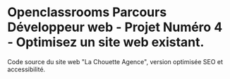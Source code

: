 # Openclassrooms Parcours Développeur web - Projet Numéro 4 - Optimisez un site web existant.

Code source du site web "La Chouette Agence", version optimisée SEO et accessibilité.
